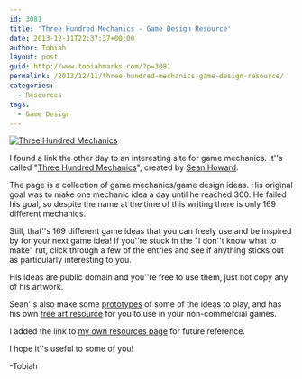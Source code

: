 ```yaml
---
id: 3081
title: 'Three Hundred Mechanics - Game Design Resource'
date: 2013-12-11T22:37:37+00:00
author: Tobiah
layout: post
guid: http://www.tobiahmarks.com/?p=3081
permalink: /2013/12/11/three-hundred-mechanics-game-design-resource/
categories:
  - Resources
tags:
  - Game Design
---
```

<p style="text-align: left;">
  <a href="http://www.squidi.net/three/index.php"><img class="wp-image-3091 aligncenter" alt="Three Hundred Mechanics" src="/assets/2013/12/threehundred.png?resize=660%2C275" width="660" height="275" srcset="/assets/2013/12/threehundred.png?w=673 673w, /assets/2013/12/threehundred.png?resize=300%2C125 300w" sizes="(max-width: 660px) 100vw, 660px" data-recalc-dims="1" /></a>
</p>

<p style="text-align: left;">
  I found a link the other day to an interesting site for game mechanics. It''s called "<a title="Three Hundred Mechanics" href="http://www.squidi.net/three/index.php" target="_blank">Three Hundred Mechanics</a>", created by <a title="Sean Howard Twitter" href="https://twitter.com/sqorgar" target="_blank">Sean Howard</a>.
</p>

The page is a collection of game mechanics/game design ideas. His original goal was to make one mechanic idea a day until he reached 300. He failed his goal, so despite the name at the time of this writing there is only 169 different mechanics.

Still, that''s 169 different game ideas that you can freely use and be inspired by for your next game idea! If you''re stuck in the "I don''t know what to make" rut, click through a few of the entries and see if anything sticks out as particularly interesting to you.

His ideas are public domain and you''re free to use them, just not copy any of his artwork.

Sean''s also make some <a title="Three Hundred Prototypes" href="http://www.squidi.net/threep/index.php" target="_blank">prototypes</a> of some of the ideas to play, and has his own <a title="Free Pixel Project" href="http://www.squidi.net/pixel/index.php" target="_blank">free art resource</a> for you to use in your non-commercial games.

I added the link to <a title="Resources for Game and App Developers" href="http://www.tobiahmarks.com/resources/" target="_blank">my own resources page</a> for future reference.

I hope it''s useful to some of you!

-Tobiah